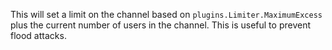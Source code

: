 This will set a limit on the channel based on `plugins.Limiter.MaximumExcess` plus the current number of users in the channel.
This is useful to prevent flood attacks.

